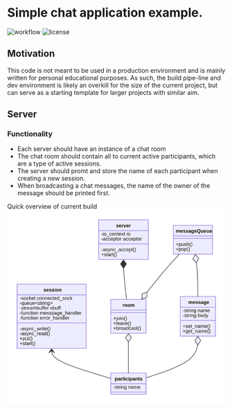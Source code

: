 # Simple chat application example.

![workflow](https://github.com/Deftextra/chat-server/workflows/chat-server%20build/badge.svg)
![license](https://camo.githubusercontent.com/bef6126309622c5d9e6e82cfe41b88a78a8ccf71/68747470733a2f2f696d672e736869656c64732e696f2f6769746875622f6c6963656e73652f686f73706974616c72756e2f686f73706974616c72756e)


## Motivation
This code is not meant to be used in a production environment and is mainly written
for personal educational purposes. As such, the build pipe-line and dev environment
is likely an overkill for the size of the current project, but can serve as a starting template for larger projects with similar aim.

## Server
### Functionality
* Each server should have an instance of a chat room
* The chat room should contain all to current active participants, which are a type of active sessions.
* The server should promt and store the name of each participant when creating a new session.
* When broadcasting a chat messages, the name of the owner of the message should be printed first.

Quick overview of current build
![](./server-class-diagram.svg)
